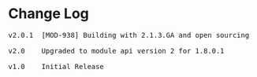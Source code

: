 # Change Log
<pre>
v2.0.1  [MOD-938] Building with 2.1.3.GA and open sourcing
	
v2.0	Upgraded to module api version 2 for 1.8.0.1

v1.0	Initial Release
